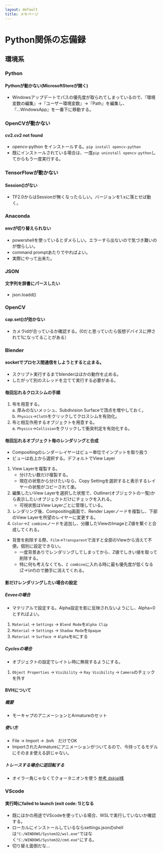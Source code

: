 ```yaml
---
layout: default
title: メモページ
---
```

# Python関係の忘備録
## 環境系
### Python
#### Pythonが動かない(MicrosoftStoreが開く)
- Windowsアップデートでパスの優先度が取られてしまっているので、『環境変数の編集』→『ユーザー環境変数』→『Path』を編集し、『...WindowsApp』を一番下に移動する。
### OpenCVが動かない
#### cv2.cv2 not found
- opencv-python をインストールする。`pip install opencv-python`
 - 既にインストールされている場合は、一度`pip uninstall opencv-python`してからもう一度実行する。
### TensorFlowが動かない
#### Session()がない
- TF2.0からはSessionが無くなったらしい。バージョンを1.xに落とせば動く。
### Anaconda
#### envが切り替えられない
- powershellを使っているとダメらしい。エラーすら出ないので気づき難いのが憎らしい。
- command promptあたりでやればよい。
 - 実際にやって出来た。
### JSON
#### 文字列を辞書にパースしたい
- json.loadd()
### OpenCV
#### cap.set()が効かない
- カメラidが合っているか確認する。(0だと思っていたら仮想デバイスに押されて1になってることがある）
### Blender
#### socketでプロセス間通信をしようとすると止まる。
- スクリプト実行するまでblenderはほかの動作を止める。
- したがって別のスレッドを立てて実行する必要がある。

#### 毎回忘れるクロスシムの手順
1. 布を用意する。<br>
 a. 厚みのないメッシュ、Subdivision Surfaceで頂点を増やしておく。<br>
 b. `Physics`→`Cloth`をクリックしてクロスシムを有効化。<br>
2. 布と相互作用するオブジェクトを用意する。<br>
 a. `Physics`→`Collision`をクリックして衝突判定を有効化する。<br>
 
#### 毎回忘れるオブジェクト毎のレンダリングと合成
- Compositingのレンダーレイヤーはビュー単位でインプットを取り扱う
- ビューは右上から選択する。デフォルトでView Layer
1. View Layerを複製する。
   - 分けたい数だけ複製する。
   - 現在の状態から分けたいなら、Copy Settingを選択すると表示するレイヤーの状態がコピーされて楽。
2. 編集したいView Layerを選択した状態で、Outliner(オブジェクトの一覧)から表示したいオブジェクトだけにチェックを入れる。
   - 可視状態はView Layerごとに管理している。
3. レンダリング後、Compositing画面で、Render Layerノードを複製し、下部のView Layerを所望のレイヤーに変更する。
4. `Color`→`Z combine`ノードを追加し、分離したViewのImageとZ値を繋ぐと合成してくれる。
- 背景を削除する際、`Film`->`Transparent`で消すと全部のViewから消えて不便。個別に設定できない。
   - 一度背景ありでレンダリングしてしまってから、Z値でしきい値を取って削除する。
   - 特に何も考えなくても、`Z combine`に入れる時に最も優先度が低くなる(Z->\inf)ので勝手に消えてくれる。
   
#### 影だけレンダリングしたい場合の設定
##### Eeveeの場合
- マテリアルで設定する。Alpha設定を影に反映されないようにし、Alpha=0とすればよい。
1. `Material` -> `Settings` -> `Blend Mode`を`Alpha Clip`
2. `Material` -> `Settings` -> `Shadow Mode`を`Opaque`
3. `Material` -> `Surface` -> `Alpha`を`0`にする
##### Cyclesの場合
- オブジェクトの設定でレイトレ時に無視するようにする。
1. `Object Properties` -> `Visibility` -> `Ray Visibility` -> `Camera`のチェックを外す

#### BVHについて
##### 概要
- モーキャプのアニメーションとArmatureのセット

##### 使い方
- File -> Import -> .bvh　だけでOK
- ImportされたArmatureにアニメーションがついてるので、今持ってるモデルにそのまま使える訳じゃない。
##### トレースする場合に逆回転する
- オイラー角じゃなくてクォータニオンを使う
[参考 dskjal様](https://dskjal.com/blender/eular-vs-quaternion-on-blender.html)

### VScode
#### 実行時にfailed to launch (exit code: 1)となる
- 既にほかの用途でVScodeを使っている場合、WSLで実行していないか確認する。
- ローカルにインストールしているならsettings.jsonのshellは`"C:/WINDOWS/System32/wsl.exe"`ではなく`"C:/WINDOWS/System32/cmd.exe"`にする。
- 切り替え面倒だな...
